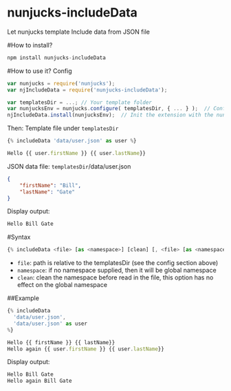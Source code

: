# nunjucks-includeData
Let nunjucks template Include data from JSON file

#How to install?
```javascript
npm install nunjucks-includeData
```

#How to use it?
Config
```javascript
var nunjucks = require('nunjucks');
var njIncludeData = require('nunjucks-includeData');

var templatesDir = ...; // Your template folder
var nunjucksEnv = nunjucks.configure( templatesDir, { ... } );  // Config your nunjucks with the templateDir
njIncludeData.install(nunjucksEnv);  // Init the extension with the nunjucks environment
```

Then:
Template file under `templatesDir`
```javascript
{% includeData 'data/user.json' as user %}

Hello {{ user.firstName }} {{ user.lastName}}
```

JSON data file: `templatesDir`/data/user.json
```json
{
	"firstName": "Bill",
	"lastName": "Gate"
}
```
Display output:
```html
Hello Bill Gate
```

#Syntax
```javascript
{% includeData <file> [as <namespace>] [clean] [, <file> [as <namespace>] [clean], ...] %}
```
- `file`: path is relative to the templatesDir (see the config section above)
- `namespace`: if no namespace supplied, then it will be global namespace
- `clean`: clean the namespace before read in the file, this option has no effect on the global namespace

##Example

```javascript
{% includeData
  'data/user.json',
  'data/user.json' as user
%}

Hello {{ firstName }} {{ lastName}}
Hello again {{ user.firstName }} {{ user.lastName}}
```
Display output:
```html
Hello Bill Gate
Hello again Bill Gate
```

